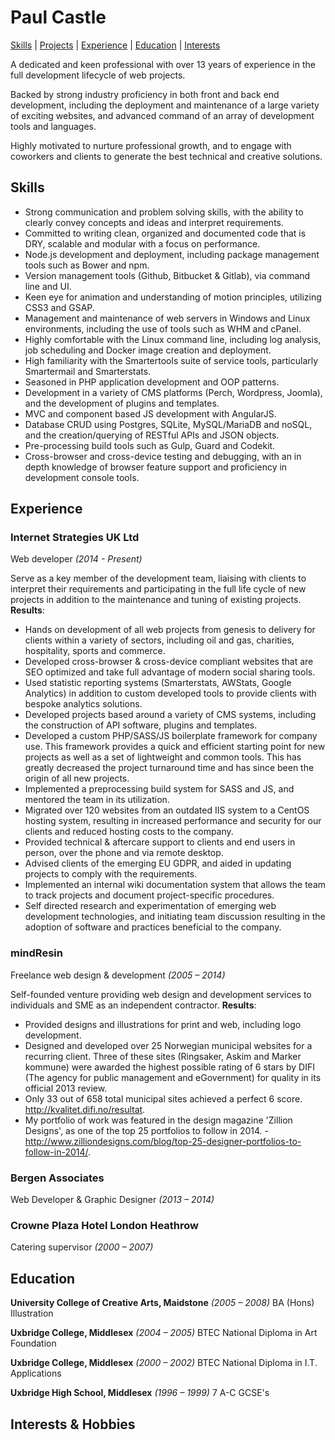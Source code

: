 # Paul Castle

[Skills](#skills) | [Projects](Projects.md) | [Experience](#experience) | [Education](#education) | [Interests](#interests--hobbies)

A dedicated and keen professional with over 13 years of experience in the full development lifecycle of web projects.

Backed by strong industry proficiency in both front and back end development, including the deployment and maintenance of a large variety of exciting websites, and advanced command of an array of development tools and languages.

Highly motivated to nurture professional growth, and to engage with coworkers and clients to generate the best technical and creative solutions.


## Skills
- Strong communication and problem solving skills, with the ability to clearly convey concepts and ideas and interpret requirements.
- Committed to writing clean, organized and documented code that is DRY, scalable and modular with a focus on performance.
- Node.js development and deployment, including package management tools such as Bower and npm.
- Version management tools (Github, Bitbucket & Gitlab), via command line and UI.
- Keen eye for animation and understanding of motion principles, utilizing CSS3 and GSAP.
- Management and maintenance of web servers in Windows and Linux environments, including the use of tools such as WHM and cPanel.
- Highly comfortable with the Linux command line, including log analysis, job scheduling and Docker image creation and deployment.
- High familiarity with the Smartertools suite of service tools, particularly Smartermail and Smarterstats.
- Seasoned in PHP application development and OOP patterns.
- Development in a variety of CMS platforms (Perch, Wordpress, Joomla), and the development of plugins and templates.
- MVC and component based JS development with AngularJS.
- Database CRUD using Postgres, SQLite, MySQL/MariaDB and noSQL, and the creation/querying of RESTful APIs and JSON objects.
- Pre-processing build tools such as Gulp, Guard and Codekit.
- Cross-browser and cross-device testing and debugging, with an in depth knowledge of browser feature support and proficiency in development console tools.


## Experience
### Internet Strategies UK Ltd
Web developer _(2014 - Present)_

Serve as a key member of the development team, liaising with clients to interpret their requirements and participating in the full life cycle of new projects in addition to the maintenance and tuning of existing projects. **Results**:

- Hands on development of all web projects from genesis to delivery for clients within a variety of sectors, including oil and gas, charities, hospitality, sports and commerce.
- Developed cross-browser & cross-device compliant websites that are SEO optimized and take full advantage of modern social sharing tools.
- Used statistic reporting systems (Smarterstats, AWStats, Google Analytics) in addition to custom developed tools to provide clients with bespoke analytics solutions.
- Developed projects based around a variety of CMS systems, including the construction of API software, plugins and templates.
- Developed a custom PHP/SASS/JS boilerplate framework for company use. This framework provides a quick and efficient starting point for new projects as well as a set of lightweight and common tools. This has greatly decreased the project turnaround time and has since been the origin of all new projects.
- Implemented a preprocessing build system for SASS and JS, and mentored the team in its utilization.
- Migrated over 120 websites from an outdated IIS system to a CentOS hosting system, resulting in increased performance and security for our clients and reduced hosting costs to the company.
- Provided technical & aftercare support to clients and end users in person, over the phone and via remote desktop.
- Advised clients of the emerging EU GDPR, and aided in updating projects to comply with the requirements.
- Implemented an internal wiki documentation system that allows the team to track projects and document project-specific procedures.
- Self directed research and experimentation of emerging web development technologies, and initiating team discussion resulting in the adoption of software and practices beneficial to the company.


### mindResin
Freelance web design & development _(2005 – 2014)_

Self-founded venture providing web design and development services to individuals and SME as an independent contractor. **Results**:

- Provided designs and illustrations for print and web, including logo development.
- Designed and developed over 25 Norwegian municipal websites for a recurring client. Three of these sites  (Ringsaker, Askim and Marker kommune) were awarded the highest possible rating of 6 stars by DIFI (The agency for public management and eGovernment) for quality in its official 2013 review.
- Only 33 out of 658 total municipal sites achieved a perfect 6 score. http://kvalitet.difi.no/resultat.
- My portfolio of work was featured in the design magazine 'Zillion Designs', as one of the top 25 portfolios to follow in 2014. - http://www.zilliondesigns.com/blog/top-25-designer-portfolios-to-follow-in-2014/.


### Bergen Associates
Web Developer & Graphic Designer _(2013 – 2014)_


### Crowne Plaza Hotel London Heathrow 
Catering supervisor _(2000 – 2007)_


## Education
**University College of Creative Arts, Maidstone** _(2005 – 2008)_
BA (Hons) Illustration

**Uxbridge College, Middlesex** _(2004 – 2005)_
BTEC National Diploma in Art Foundation

**Uxbridge College, Middlesex** _(2000 – 2002)_
BTEC National Diploma in I.T. Applications

**Uxbridge High School, Middlesex** _(1996 – 1999)_
7 A-C GCSE's


## Interests & Hobbies